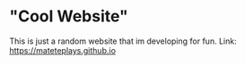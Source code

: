 # "Cool Website"

This is just a random website that im developing for fun.
Link: https://mateteplays.github.io
